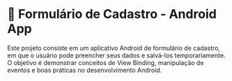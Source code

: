 # 📌 Formulário de Cadastro - Android App
Este projeto consiste em um aplicativo Android de formulário de cadastro, em que o usuário pode preencher seus dados e salvá-los temporariamente. O objetivo é demonstrar conceitos de View Binding, manipulação de eventos e boas práticas no desenvolvimento Android.
